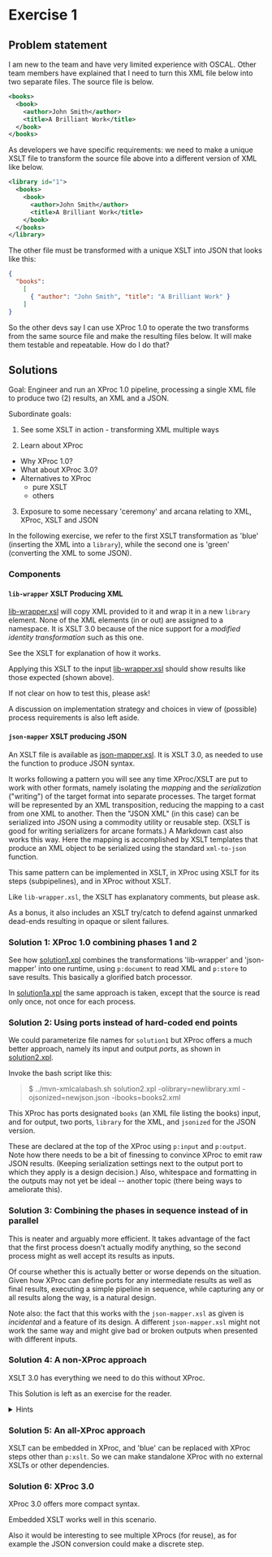 # Exercise 1

## Problem statement

I am new to the team and have very limited experience with OSCAL. Other team members have explained that I need to turn this XML file below into two separate files. The source file is below.

```xml
<books>
  <book>
    <author>John Smith</author>
    <title>A Brilliant Work</title>
  </book>
</books>
```

As developers we have specific requirements: we need to make a unique XSLT file to transform the source file above into a different version of XML like below.

```xml
<library id="1">
  <books>
    <book>
      <author>John Smith</author>
      <title>A Brilliant Work</title>
    </book>
  </books>
</library>
```

The other file must be transformed with a unique XSLT into JSON that looks like this:

```json
{
  "books":
    [
      { "author": "John Smith", "title": "A Brilliant Work" }
    ]
}     
```

So the other devs say I can use XProc 1.0 to operate the two transforms from the same source file and make the resulting files below. It will make them testable and repeatable. How do I do that?

## Solutions

Goal: Engineer and run an XProc 1.0 pipeline, processing a single XML file to produce two (2) results, an XML and a JSON.

Subordinate goals:

1. See some XSLT in action - transforming XML multiple ways

2. Learn about XProc
  - Why XProc 1.0?
  - What about XProc 3.0?
  - Alternatives to XProc
    - pure XSLT
    - others

3. Exposure to some necessary 'ceremony' and arcana relating to XML, XProc, XSLT and JSON

In the following exercise, we refer to the first XSLT transformation as 'blue' (inserting the XML into a `library`), while the second one is 'green' (converting the XML to some JSON).

### Components

#### `lib-wrapper` XSLT Producing XML

[lib-wrapper.xsl](lib-wrapper.xsl) will copy XML provided to it and wrap it in a new `library` element. None of the XML elements (in or out) are assigned to a namespace. It is XSLT 3.0 because of the nice support for a *modified identity transformation* such as this one.

See the XSLT for explanation of how it works.

Applying this XSLT to the input [lib-wrapper.xsl](lib-wrapper.xsl) should show results like those expected (shown above).

If not clear on how to test this, please ask!

A discussion on implementation strategy and choices in view of (possible) process requirements is also left aside.

#### `json-mapper` XSLT producing JSON

An XSLT file is available as [json-mapper.xsl](json-mapper.xsl). It is XSLT 3.0, as needed to use the function to produce JSON syntax.

It works following a pattern you will see any time XProc/XSLT are put to work with other formats, namely isolating the *mapping* and the *serialization* ("writing") of the target format into separate processes. The target format will be represented by an XML transposition, reducing the mapping to a cast from one XML to another. Then the "JSON XML" (in this case) can be serialized into JSON using a commodity utility or reusable step. (XSLT is good for writing serializers for arcane formats.) A Markdown cast also works this way. Here the mapping is accomplished by XSLT templates that produce an XML object to be serialized using the standard `xml-to-json` function.

This same pattern can be implemented in XSLT, in XProc using XSLT for its steps (subpipelines), and in XProc without XSLT.

Like `lib-wrapper.xsl`, the XSLT has explanatory comments, but please ask.

As a bonus, it also includes an XSLT try/catch to defend against unmarked dead-ends resulting in opaque or silent failures.

### Solution 1: XProc 1.0 combining phases 1 and 2

See how [solution1.xpl](solution1.xpl) combines the transformations  'lib-wrapper' and 'json-mapper' into one runtime, using `p:document` to read XML and `p:store` to save results. This basically a glorified batch processor.

In [solution1a.xpl](solution1a.xpl) the same approach is taken, except that the source is read only once, not once for each process.

### Solution 2: Using ports instead of hard-coded end points

We could parameterize file names for `solution1` but XProc offers a much better approach, namely its input and output *ports*, as shown in [solution2.xpl](solution2.xpl).

Invoke the bash script like this:

> $ ../mvn-xmlcalabash.sh solution2.xpl -olibrary=newlibrary.xml -ojsonized=newjson.json -ibooks=books2.xml

This XProc has ports designated `books` (an XML file listing the books) input, and for output, two ports, `library` for the XML, and `jsonized` for the JSON version.

These are declared at the top of the XProc using `p:input` and `p:output`. Note how there needs to be a bit of finessing to convince XProc to emit raw JSON results. (Keeping serialization settings next to the output port to which they apply is a design decision.) Also, whitespace and formatting in the outputs may not yet be ideal -- another topic (there being ways to ameliorate this).

### Solution 3: Combining the phases in sequence instead of in parallel

This is neater and arguably more efficient. It takes advantage of the fact that the first process doesn't actually modify anything, so the second process might as well accept its results as inputs.

Of course whether this is actually better or worse depends on the situation. Given how XProc can define ports for any intermediate results as well as final results, executing a simple pipeline in sequence, while capturing any or all results along the way, is a natural design.

Note also: the fact that this works with the `json-mapper.xsl` as given is *incidental* and a feature of its design. A different `json-mapper.xsl` might not work the same way and might give bad or broken outputs when presented with different inputs.

### Solution 4: A non-XProc approach

XSLT 3.0 has everything we need to do this without XProc.

This Solution is left as an exercise for the reader.

<details><summary>Hints</summary>

At least two different ways to do this:

- Integrate logic with modes and pipeline processes internally - so a single/discrete XSLT transformation includes **reduce** along with **filter** and **map** operations
- Use XPath 3.0 `transform()` to invoke and apply external XSLTs as discrete function calls

The tradeoffs between these approaches are similar to the XProc tradeoffs.

Method 1 basically amounts to treating XSLT as a general-purpose functional language (which it can be), and solving the problem there. Method 2 amounts to reverse engineering XProc or the functional equivalent (subset) in XSLT and using that. To a large degree the tradeoffs here have to do with transparency as well as both process and resource (especially XSLT resource) maintenance and reuse. XSLT for these applications can be both elegant and performant -- but as it grows in complexity eventually it turn into its own variant XProc-alike 4GL, so why not just implement XProc? etc.

</details>

### Solution 5: An all-XProc approach

XSLT can be embedded in XProc, and 'blue' can be replaced with XProc steps other than `p:xslt`. So we can make standalone XProc with no external XSLTs or other dependencies.

### Solution 6: XProc 3.0

XProc 3.0 offers more compact syntax.

Embedded XSLT works well in this scenario.

Also it would be interesting to see multiple XProcs (for reuse), as for example the JSON conversion could make a discrete step.

